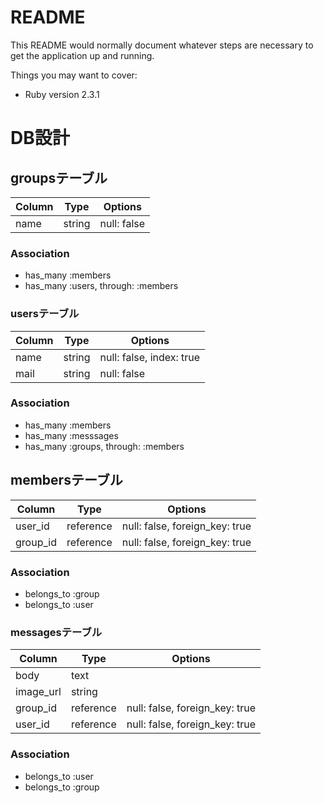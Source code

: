 # README

This README would normally document whatever steps are necessary to get the
application up and running.

Things you may want to cover:

* Ruby version
  2.3.1

# DB設計

## groupsテーブル

|Column|Type|Options|
|------|----|-------|
|name|string|null: false|

### Association
- has_many :members
- has_many :users, through: :members

### usersテーブル
|Column|Type|Options|
|------|----|-------|
|name|string|null: false, index: true|
|mail|string|null: false|

### Association
- has_many :members
- has_many :messsages
- has_many :groups, through: :members

## membersテーブル

|Column|Type|Options|
|------|----|-------|
|user_id|reference|null: false, foreign_key: true|
|group_id|reference|null: false, foreign_key: true|

### Association
- belongs_to :group
- belongs_to :user


### messagesテーブル
|Column|Type|Options|
|------|----|-------|
|body|text|
|image_url|string|
|group_id|reference|null: false, foreign_key: true|
|user_id|reference|null: false, foreign_key: true|

### Association
- belongs_to :user
- belongs_to :group

